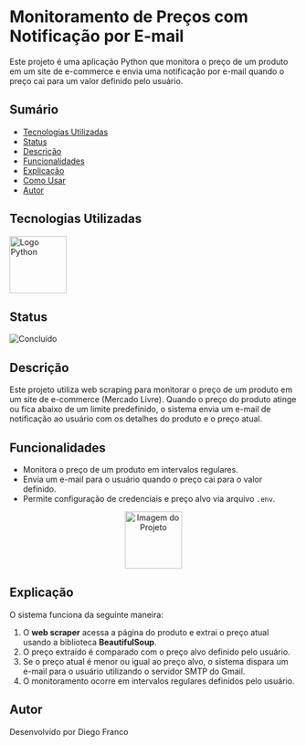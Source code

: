 # Monitoramento de Preços com Notificação por E-mail

Este projeto é uma aplicação Python que monitora o preço de um produto em um site de e-commerce e envia uma notificação por e-mail quando o preço cai para um valor definido pelo usuário.

## Sumário

- [Tecnologias Utilizadas](#tecnologias-utilizadas)
- [Status](#status)
- [Descrição](#descrição)
- [Funcionalidades](#funcionalidades)
- [Explicação](#explicação)
- [Como Usar](#como-usar)
- [Autor](#autor)

## Tecnologias Utilizadas

<div style="display: flex; flex-direction: row;">
  <div style="margin-right: 20px; display: flex; justify-content: flex-start;">
    <img src="img/python.png" alt="Logo Python" width="100"/>
  </div>
</div>

## Status

![Concluído](http://img.shields.io/static/v1?label=STATUS&message=CONCLUIDO&color=GREEN&style=for-the-badge)

## Descrição

Este projeto utiliza web scraping para monitorar o preço de um produto em um site de e-commerce (Mercado Livre). Quando o preço do produto atinge ou fica abaixo de um limite predefinido, o sistema envia um e-mail de notificação ao usuário com os detalhes do produto e o preço atual.

## Funcionalidades

- Monitora o preço de um produto em intervalos regulares.
- Envia um e-mail para o usuário quando o preço cai para o valor definido.
- Permite configuração de credenciais e preço alvo via arquivo `.env`.

<div align="center">
  <img src="img/logo.png" alt="Imagem do Projeto" width="100">
</div>

## Explicação

O sistema funciona da seguinte maneira:
1. O **web scraper** acessa a página do produto e extrai o preço atual usando a biblioteca **BeautifulSoup**.
2. O preço extraído é comparado com o preço alvo definido pelo usuário.
3. Se o preço atual é menor ou igual ao preço alvo, o sistema dispara um e-mail para o usuário utilizando o servidor SMTP do Gmail.
4. O monitoramento ocorre em intervalos regulares definidos pelo usuário.

## Autor

Desenvolvido por Diego Franco


